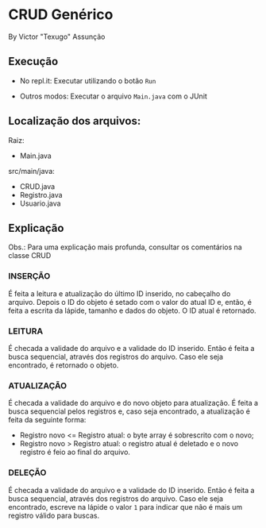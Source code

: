 # CRUD Genérico
By Victor "Texugo" Assunção

## Execução
- No repl.it:
Executar utilizando o botão `Run`

- Outros modos:
Executar o arquivo `Main.java` com o JUnit

## Localização dos arquivos:
Raiz:
  - Main.java

src/main/java:
  - CRUD.java
  - Registro.java
  - Usuario.java

## Explicação
Obs.: Para uma explicação mais profunda, consultar os comentários na classe CRUD

### INSERÇÃO
É feita a leitura e atualização do último ID inserido, no cabeçalho do arquivo. Depois o ID do objeto é setado com o valor do atual ID e, então, é feita a escrita da lápide, tamanho e dados do objeto. O ID atual é retornado.

### LEITURA
É checada a validade do arquivo e a validade do ID inserido. Então é feita a busca sequencial, através dos registros do arquivo. Caso ele seja encontrado, é retornado o objeto.

### ATUALIZAÇÃO
É checada a validade do arquivo e do novo objeto para atualização. É feita a busca sequencial pelos registros e, caso seja encontrado, a atualização é feita da seguinte forma:
- Registro novo <= Registro atual: o byte array é sobrescrito com o novo;
- Registro novo > Registro atual: o registro atual é deletado e o novo registro é feio ao final do arquivo.

### DELEÇÃO
É checada a validade do arquivo e a validade do ID inserido. Então é feita a busca sequencial, através dos registros do arquivo. Caso ele seja encontrado, escreve na lápide o valor `1` para indicar que não é mais um registro válido para buscas.
